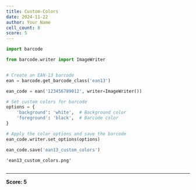 ```yaml
---
title: Custom-Colors
date: 2024-11-22
author: Your Name
cell_count: 8
score: 5
---
```


```python
import barcode

```


```python
from barcode.writer import ImageWriter


```


```python

# Create an EAN-13 barcode
ean = barcode.get_barcode_class('ean13')

```


```python
ean_code = ean('123456789012', writer=ImageWriter())


```


```python
# Set custom colors for barcode
options = {
    'background': 'white',  # Background color
    'foreground': 'black',  # Barcode color
}


```


```python
# Apply the color options and save the barcode
ean_code.writer.set_options(options)

```


```python
ean_code.save('ean13_custom_colors')
```




    'ean13_custom_colors.png'




```python

```


---
**Score: 5**
